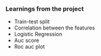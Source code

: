### Learnings from the project

 - Train-test split
- Correlation between the features
- Logistic Regression
- Auc score
- Roc auc plot


